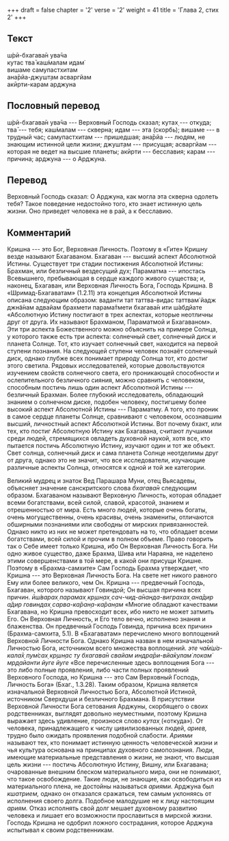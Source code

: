 +++
draft = false
chapter = '2'
verse = '2'
weight = 41
title = 'Глава 2, стих 2'
+++
## Текст

ш́рӣ-бхагава̄н ува̄ча  
кутас тва̄ каш́малам идам̇  
вишаме самупастхитам  
ана̄рйа-джушт̣ам асваргйам  
акӣрти-карам арджуна

## Пословный перевод

ш́рӣ-бхагава̄н ува̄ча --- Верховный Господь сказал; кутах̣ --- откуда; тва̄
--- тебя; каш́малам --- скверна; идам --- эта (скорбь); вишаме --- в
трудный час; самупастхитам --- пришедшая; ана̄рйа --- людям, не знающим
истинной цели жизни; джушт̣ам --- присущая; асваргйам --- которая не
ведет на высшие планеты; акӣрти --- бесславия; карам --- причина;
арджуна --- о Арджуна.

## Перевод

Верховный Господь сказал: О Арджуна, как могла эта скверна одолеть тебя?
Такое поведение недостойно того, кто знает истинную цель жизни. Оно
приведет человека не в рай, а к бесславию.

## Комментарий

Кришна --- это Бог, Верховная Личность. Поэтому в «Гите» Кришну везде
называют Бхагаваном. Бхагаван --- высший аспект Абсолютной Истины.
Существует три стадии постижения Абсолютной Истины: Брахман, или
безличный вездесущий дух; Параматма --- ипостась Всевышнего, пребывающая
в сердце каждого живого существа; и, наконец, Бхагаван, или Верховная
Личность Бога, Господь Кришна. В «Шримад-Бхагаватам» (1.2.11) эта
концепция Абсолютной Истины описана следующим образом: ваданти тат
таттва-видас таттвам̇ йадж джн̃а̄нам адвайам брахмети парама̄тмети бхагава̄н
ити ш́абдйате «Абсолютную Истину постигают в трех аспектах, которые
неотличны друг от друга. Их называют Брахманом, Параматмой и
Бхагаваном». Эти три аспекта Божественного можно объяснить на примере
Солнца, у которого также есть три аспекта: солнечный свет, солнечный
диск и планета Солнце. Тот, кто изучает солнечный свет, находится на
первой ступени познания. На следующей ступени человек познаёт солнечный
диск, однако глубже всех понимает природу Солнца тот, кто достиг этого
светила. Рядовых исследователей, которые довольствуются изучением
свойств солнечного света, его проникающей способности и ослепительного
безличного сияния, можно сравнить с человеком, способным постичь лишь
один аспект Абсолютной Истины --- безличный Брахман. Более глубокий
исследователь, обладающий знанием о солнечном диске, подобен человеку,
постигшему более высокий аспект Абсолютной Истины --- Параматму. А того,
кто проник в самое сердце планеты Солнце, сравнивают с человеком,
осознавшим высший, личностный аспект Абсолютной Истины. Вот почему
бхакт, или тех, кто постиг Абсолютную Истину как Бхагавана, считают
лучшими среди людей, стремящихся овладеть духовной наукой, хотя все, кто
пытается постичь Абсолютную Истину, изучают один и тот же объект. Свет
солнца, солнечный диск и сама планета Солнце неотделимы друг от друга,
однако это не значит, что все исследователи, изучающие различные аспекты
Солнца, относятся к одной и той же категории.

Великий мудрец и знаток Вед Парашара Муни, отец Вьясадевы, объясняет
значение санскритского слова *бхагава̄н* следующим образом. Бхагаваном
называют Верховную Личность, которая обладает всеми богатствами, всей
силой, славой, красотой, знанием и отрешенностью от мира. Есть много
людей, которые очень богаты, очень могущественны, очень красивы, очень
знамениты, отличаются обширными познаниями или свободны от мирских
привязанностей. Однако никто из них не может претендовать на то, что
обладает всеми богатствами, всей силой и прочим в полном объеме. Право
говорить так о Себе имеет только Кришна, ибо Он Верховная Личность Бога.
Ни одно живое существо, даже Брахма, Шива или Нараяна, не наделено этими
совершенствами в той мере, в какой они присущи Кришне. Поэтому в
«Брахма-самхите» Сам Господь Брахма утверждает, что Кришна --- это
Верховная Личность Бога. На свете нет никого равного Ему или более
великого, чем Он. Кришна --- предвечный Господь, Бхагаван, которого
называют Говиндой; Он высшая причина всех причин. *ӣш́варах̣ парамах̣
кр̣шн̣ах̣ сач-чид-а̄нанда-виграхах̣ ана̄дир а̄дир говиндах̣
сарва-ка̄ран̣а-ка̄ран̣ам* «Многие обладают качествами Бхагавана, но Кришна
превосходит всех, ибо никто не может затмить Его. Он Верховная Личность,
и Его тело вечно, исполнено знания и блаженства. Он предвечный Господь
Говинда, причина всех причин» (Брахма-самхита, 5.1). В «Бхагаватам»
перечислено много воплощений Верховной Личности Бога. Однако Кришна
назван в нем изначальной Личностью Бога, источником всего множества
воплощений. *эте ча̄м̇ш́а-кала̄х̣ пум̇сах̣ кр̣шн̣ас ту бхагава̄н свайам
индра̄ри-вйа̄кулам̇ локам̇ мр̣д̣айанти йуге йуге* «Все перечисленные здесь
воплощения Бога --- это либо полные проявления, либо части полных
проявлений Верховного Господа, но Кришна --- это Сам Верховный Господь,
Личность Бога» (Бхаг., 1.3.28). Таким образом, Кришна является
изначальной Верховной Личностью Бога, Абсолютной Истиной, источником
Сверхдуши и безличного Брахмана. В присутствии Верховной Личности Бога
сетования Арджуны, скорбящего о своих родственниках, выглядят довольно
неуместными, поэтому Кришна выражает здесь удивление, произнося слово
*кутах̣* («откуда»). От человека, принадлежащего к числу цивилизованных
людей, *ариев,* трудно было ожидать проявления подобной слабости.
*Ариями* называют тех, кто понимает истинную ценность человеческой жизни
и чья культура основана на принципах духовного самопознания. Люди,
имеющие материальные представления о жизни, не знают, что высшая цель
жизни --- постичь Абсолютную Истину, Вишну, или Бхагавана; очарованные
внешним блеском материального мира, они не понимают, что такое
освобождение. Такие люди, не знающие, как освободиться из материального
плена, не достойны называться *ариями.* Арджуна был *кшатрием,* однако
он отказался сражаться, тем самым уклоняясь от исполнения своего долга.
Подобное малодушие не к лицу настоящим *ариям.* Отказ исполнять свой
долг мешает духовному развитию человека и лишает его возможности
прославиться в мирской жизни. Господь Кришна не одобрил ложного
сострадания, которое Арджуна испытывал к своим родственникам.
